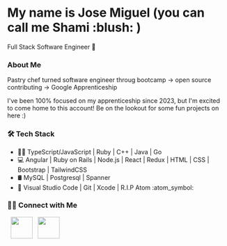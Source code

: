 <h1> My name is Jose Miguel (you can call me Shami :blush: ) </h1>
<p> Full Stack Software Engineer 👋 </p>
<h3> About Me </h3>
<p> Pastry chef turned software engineer throug bootcamp -> open source contributing -> Google Apprenticeship </p>
<p> I've been 100% focused on my apprenticeship since 2023, but I'm excited to come home to this account! Be on the lookout for some fun projects on here :) </p>

<h3>🛠 Tech Stack</h3>
<ul>
<li> 🧑‍💻  TypeScript/JavaScript | Ruby | C++ | Java | Go </li>
<li> 💻  Angular | Ruby on Rails | Node.js | React | Redux | HTML | CSS | Bootstrap | TailwindCSS </li>
<li> 🛢  MySQL | Postgresql | Spanner </li>
<li> 🔧  Visual Studio Code  | Git | Xcode | R.I.P Atom :atom_symbol:	</li>
</ul>

<h3> 🤝🏻 Connect with Me </h3>

<p align="left">
&nbsp; <a href="https://www.linkedin.com/in/shami-tomita-rodriguez/" target="_blank" rel="noopener noreferrer"><img src="https://img.icons8.com/plasticine/100/000000/linkedin.png" width="50" /></a>
&nbsp; <a href="mailto:shamitomita@gmail.com" target="_blank" rel="noopener noreferrer"><img src="https://img.icons8.com/plasticine/100/000000/gmail.png"  width="50" /></a>
</p>
